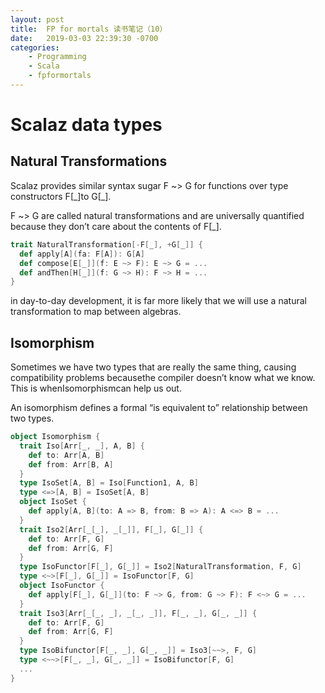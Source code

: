 ```yaml
---
layout: post
title:  FP for mortals 读书笔记（10）
date:   2019-03-03 22:39:30 -0700
categories: 
    - Programming
    - Scala 
    - fpformortals
---
```

# Scalaz data types

## Natural Transformations

Scalaz provides similar syntax sugar F ~> G for functions over type constructors F\[\_\]to G\[\_\].

F ~> G are called natural transformations and are universally quantified because they don’t care about the contents of F\[\_\].

```scala
trait NaturalTransformation[-F[_], +G[_]] {
  def apply[A](fa: F[A]): G[A]
  def compose[E[_]](f: E ~> F): E ~> G = ...
  def andThen[H[_]](f: G ~> H): F ~> H = ...
}
```

in day-to-day development, it is far more likely that we will use a natural transformation to map between algebras.

## Isomorphism

Sometimes we have two types that are really the same thing, causing compatibility problems becausethe compiler doesn’t know what we know. This is whenIsomorphismcan help us out.

An isomorphism defines a formal “is equivalent to” relationship between two types.

```scala
object Isomorphism {
  trait Iso[Arr[_, _], A, B] {
    def to: Arr[A, B]
    def from: Arr[B, A]
  }
  type IsoSet[A, B] = Iso[Function1, A, B]
  type <=>[A, B] = IsoSet[A, B]
  object IsoSet {
    def apply[A, B](to: A => B, from: B => A): A <=> B = ...
  }
  trait Iso2[Arr[_[_], _[_]], F[_], G[_]] {
    def to: Arr[F, G]
    def from: Arr[G, F]
  }
  type IsoFunctor[F[_], G[_]] = Iso2[NaturalTransformation, F, G]
  type <~>[F[_], G[_]] = IsoFunctor[F, G]
  object IsoFunctor {
    def apply[F[_], G[_]](to: F ~> G, from: G ~> F): F <~> G = ...
  }
  trait Iso3[Arr[_[_, _], _[_, _]], F[_, _], G[_, _]] {
    def to: Arr[F, G]
    def from: Arr[G, F]
  }
  type IsoBifunctor[F[_, _], G[_, _]] = Iso3[~~>, F, G]
  type <~~>[F[_, _], G[_, _]] = IsoBifunctor[F, G]
  ...
}
```